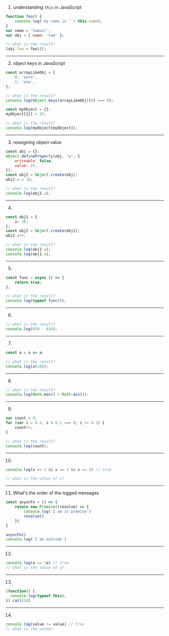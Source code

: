 1. understanding `this` in JavaScript
```javascript
function foo() {
    console.log('my name is ' + this.name);
}
var name = 'Samuel';
var obj = { name: 'Sam' };

// what is the result?
(obj.foo = foo)();
```

----

2. object keys in JavaScript 
```javascript
const arrayLikeObj = {
    0: 'zero',
    1: 'one',
};

// what is the result?
console.log(Object.keys(arrayLikeObj)[0] === 0);
```

```javascript
const myObject = {};
myObject[{}] = 15;

// what is the result?
console.log(myObject[myObject]);
```
----

3. reasigning object value 
```javascript
const obj = {};
Object.defineProperty(obj, "a", {
    writeable: false,
    value: 25,
});
const obj2 = Object.create(obj);
obj2.a = 16;

// what is the result?
console.log(obj2.a);
```

----

4.  
```javascript
const obj1 = {
    a: 10,
};
const obj2 = Object.create(obj1);
obj2.a++;

// what is the result?
console.log(obj2.a);
console.log(obj1.a);
```

----

5.  
```javascript
const func = async () => {
    return true;
};

// what is the result?
console.log(typeof func());
```

----

6.  
```javascript
// what is the result?
console.log(019 - 016);
```

----

7.
```javascript
const a = a => a;

// what is the result?
console.log(a(10));
```

----

8.
```javascript
// what is the result?
console.log(Math.max() > Math.min());
```

----

9.
```javascript
var count = 0;
for (var i = 0.1; i % 0.1 === 0; i += 0.1) {
    count++;
}

// what is the result?
console.log(count);
```

----

10.
```javascript
console.log(x == 1 && x == 2 && x == 3) // true

// what is the value of x?
```

----

11. What's the order of the logged messages
```javascript
const asyncFn = () => {
    return new Promise((resolve) => {
        console.log('I am in promise')
        resolve()
    })
}

asyncFn()
console.log('I am outside')
```

----

12. 
```javascript
console.log(a == !a) // true
// what is the value of a?
```

----

13. 
```javascript
(function() {
  console.log(typeof this);
}).call(10)
```

----

14. 
```javascript
console.log(value != value) // true
// what is the value?
```

